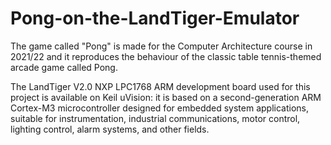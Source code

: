# Pong-on-the-LandTiger-Emulator
The game called "Pong" is made for the Computer Architecture course in 2021/22 and it reproduces the behaviour of the classic table tennis-themed arcade game called Pong.

The LandTiger V2.0 NXP LPC1768 ARM development board used for this project is available on Keil uVision: it is based on a second-generation ARM Cortex-M3 microcontroller designed for embedded system applications, suitable for instrumentation, industrial communications, motor control, lighting control, alarm systems, and other fields.


